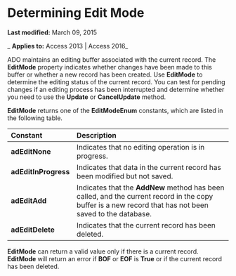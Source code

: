 
# Determining Edit Mode

 **Last modified:** March 09, 2015

 _ **Applies to:** Access 2013 | Access 2016_

ADO maintains an editing buffer associated with the current record. The  **EditMode** property indicates whether changes have been made to this buffer or whether a new record has been created. Use **EditMode** to determine the editing status of the current record. You can test for pending changes if an editing process has been interrupted and determine whether you need to use the **Update** or **CancelUpdate** method.

 **EditMode** returns one of the **EditModeEnum** constants, which are listed in the following table.


|**Constant**|**Description**|
|:-----|:-----|
|**adEditNone**|Indicates that no editing operation is in progress.|
|**adEditInProgress**|Indicates that data in the current record has been modified but not saved.|
|**adEditAdd**|Indicates that the  **AddNew** method has been called, and the current record in the copy buffer is a new record that has not been saved to the database.|
|**adEditDelete**|Indicates that the current record has been deleted.|
 **EditMode** can return a valid value only if there is a current record. **EditMode** will return an error if **BOF** or **EOF** is **True** or if the current record has been deleted.
